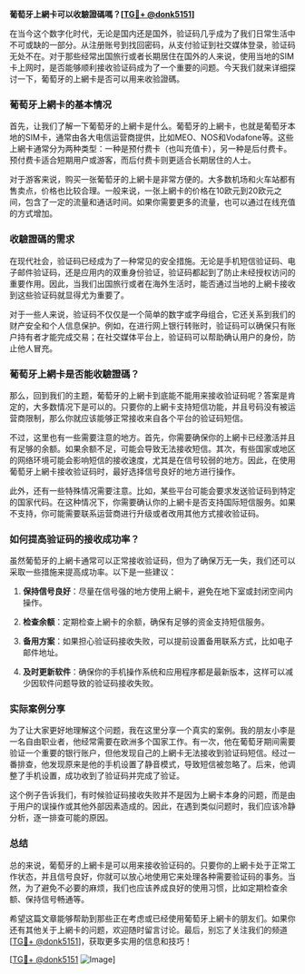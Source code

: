 **葡萄牙上網卡可以收驗證碼嗎？[[TG💪+ @donk5151](https://t.me/s/donk5151)]**

在当今这个数字化时代，无论是国内还是国外，验证码几乎成为了我们日常生活中不可或缺的一部分。从注册账号到找回密码，从支付验证到社交媒体登录，验证码无处不在。对于那些经常出国旅行或者长期居住在国外的人来说，使用当地的SIM卡上网时，是否能够顺利接收验证码成为了一个重要的问题。今天我们就来详细探讨一下，葡萄牙的上網卡是否可以用来收验證碼。

### 葡萄牙上網卡的基本情况

首先，让我们了解一下葡萄牙的上網卡是什么。葡萄牙的上網卡，也就是葡萄牙本地的SIM卡，通常由各大电信运营商提供，比如MEO、NOS和Vodafone等。这些上網卡通常分为两种类型：一种是预付费卡（也叫充值卡），另一种是后付费卡。预付费卡适合短期用户或游客，而后付费卡则更适合长期居住的人士。

对于游客来说，购买一张葡萄牙的上網卡是非常方便的。大多数机场和火车站都有售卖点，价格也比较合理。一般来说，一张上網卡的价格在10欧元到20欧元之间，包含了一定的流量和通话时间。如果你需要更多的流量，也可以通过在线充值的方式增加。

### 收驗證碼的需求

在现代社会，验证码已经成为了一种常见的安全措施。无论是手机短信验证码、电子邮件验证码，还是应用内的双重身份验证，验证码都起到了防止未经授权访问的重要作用。因此，当我们出国旅行或者在海外生活时，能否通过当地的上網卡接收到这些验证码就显得尤为重要了。

对于一些人来说，验证码不仅仅是一个简单的数字或字母组合，它还关系到我们的财产安全和个人信息保护。例如，在进行网上银行转账时，验证码可以确保只有账户持有者才能完成交易；在社交媒体平台上，验证码可以帮助确认用户的身份，防止他人冒充。

### 葡萄牙上網卡是否能收驗證碼？

那么，回到我们的主题，葡萄牙的上網卡到底能不能用来接收验证码呢？答案是肯定的，大多数情况下是可以的。只要你的上網卡支持短信功能，并且号码没有被运营商限制，那么你就应该能够正常接收来自各个平台的验证码短信。

不过，这里也有一些需要注意的地方。首先，你需要确保你的上網卡已经激活并且有足够的余额。如果余额不足，可能会导致无法接收短信。其次，有些国家或地区的网络环境可能会影响短信的接收速度，尤其是在信号较弱的地方。因此，在使用葡萄牙上網卡接收验证码时，最好选择信号良好的地方进行操作。

此外，还有一些特殊情况需要注意。比如，某些平台可能会要求发送验证码到特定的国家代码。在这种情况下，你需要确认你的上網卡是否支持国际短信服务。如果不支持，你可能需要联系运营商进行升级或者改用其他方式接收验证码。

### 如何提高验证码的接收成功率？

虽然葡萄牙的上網卡通常可以正常接收验证码，但为了确保万无一失，我们还可以采取一些措施来提高成功率。以下是一些建议：

1. **保持信号良好**：尽量在信号强的地方使用上網卡，避免在地下室或封闭空间内操作。
   
2. **检查余额**：定期检查上網卡的余额，确保有足够的资金支持短信服务。

3. **备用方案**：如果担心验证码接收失败，可以提前设置备用联系方式，比如电子邮件地址。

4. **及时更新软件**：确保你的手机操作系统和应用程序都是最新版本，这样可以减少因软件问题导致的验证码接收失败。

### 实际案例分享

为了让大家更好地理解这个问题，我在这里分享一个真实的案例。我的朋友小李是一名自由职业者，他经常需要在欧洲多个国家工作。有一次，他在葡萄牙期间需要验证一个重要的银行账户，但他发现自己的上網卡无法接收到验证码短信。经过一番排查，他发现原来是他的手机设置了静音模式，导致短信被忽略了。后来，他调整了手机设置，成功收到了验证码并完成了验证。

这个例子告诉我们，有时候验证码接收失败并不是因为上網卡本身的问题，而是由于用户的误操作或其他外部因素造成的。因此，在遇到类似问题时，我们应该冷静分析，逐一排查可能的原因。

### 总结

总的来说，葡萄牙的上網卡是可以用来接收验证码的。只要你的上網卡处于正常工作状态，并且信号良好，你就可以放心地使用它来处理各种需要验证码的事务。当然，为了避免不必要的麻烦，我们也应该养成良好的使用习惯，比如定期检查余额、保持信号畅通等。

希望这篇文章能够帮助到那些正在考虑或已经使用葡萄牙上網卡的朋友们。如果你还有其他关于上網卡的问题，欢迎随时留言讨论。最后，别忘了关注我们的频道[[TG💪+ @donk5151](https://t.me/s/donk5151)]，获取更多实用的信息和技巧！

[[TG💪+ @donk5151](https://t.me/s/donk5151) ![Image](https://i.postimg.cc/rwNCRYN7/Snipaste-2025-04-30-17-27-05.png)]